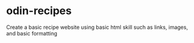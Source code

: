 # odin-recipes
Create a basic recipe website using basic html skill such as links, images, and basic formatting
